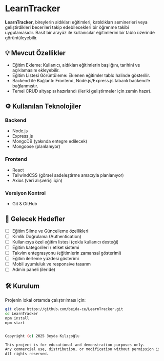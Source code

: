 # LearnTracker

**LearnTracker**, bireylerin aldıkları eğitimleri, katıldıkları seminerleri veya geliştirdikleri becerileri takip edebilecekleri bir öğrenme takibi uygulamasıdır. Basit bir arayüz ile kullanıcılar eğitimlerini bir tablo üzerinde görüntüleyebilir.

## 💡 Mevcut Özellikler

- Eğitim Ekleme: Kullanıcı, aldıkları eğitimlerin başlığını, tarihini ve açıklamasını ekleyebilir.
- Eğitim Listesi Görüntüleme: Eklenen eğitimler tablo halinde gösterilir.
- Backend ile Bağlantı: Frontend, Node.js/Express.js tabanlı backend’e bağlanmıştır.
- Temel CRUD altyapısı hazırlandı (ileriki geliştirmeler için zemin hazır).

## ⚙️ Kullanılan Teknolojiler

### Backend
- Node.js
- Express.js
- MongoDB (yakında entegre edilecek)
- Mongoose (planlanıyor)

### Frontend
- React
- TailwindCSS (görsel sadeleştirme amacıyla planlanıyor)
- Axios (veri alışverişi için)

### Versiyon Kontrol
- Git & GitHub

## 🎯 Gelecek Hedefler

- [ ] Eğitim Silme ve Güncelleme özellikleri
- [ ] Kimlik Doğrulama (Authentication)
- [ ] Kullanıcıya özel eğitim listesi (çoklu kullanıcı desteği)
- [ ] Eğitim kategorileri / etiket sistemi
- [ ] Takvim entegrasyonu (eğitimlerin zamansal gösterimi)
- [ ] Eğitim ilerleme yüzdesi gösterimi
- [ ] Mobil uyumluluk ve responsive tasarım
- [ ] Admin paneli (ileride)

## 🛠️ Kurulum

Projenin lokal ortamda çalıştırılması için:

```bash
git clone https://github.com/beida-ce/LearnTracker.git
cd LearnTracker
npm install
npm start


Copyright (c) 2025 Beyda Kılıçoğlu

This project is for educational and demonstration purposes only.
Any commercial use, distribution, or modification without permission is strictly prohibited.
All rights reserved.
